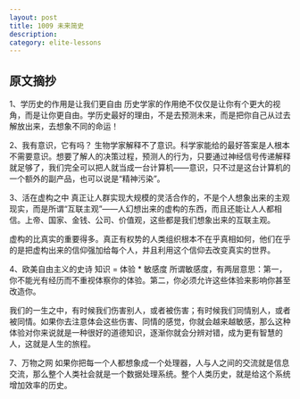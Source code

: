 ```yaml
---
layout: post
title: 1009 未来简史
description: 
category: elite-lessons
---
```


## 原文摘抄
1、学历史的作用是让我们更自由
历史学家的作用绝不仅仅是让你有个更大的视角，而是让你更自由。学历史最好的理由，不是去预测未来，而是把你自己从过去解放出来，去想象不同的命运！

2、我有意识，它有吗？
生物学家解释不了意识。科学家能给的最好答案是人根本不需要意识。想要了解人的决策过程，预测人的行为，只要通过神经信号传递解释就足够了，我们完全可以把人就当成一台计算机——意识，只不过是这台计算机的一个额外的副产品，也可以说是“精神污染”。

3、活在虚构之中
真正让人群实现大规模的灵活合作的，不是个人想象出来的主观现实，而是所谓“互联主观”——人幻想出来的虚构的东西，而且还能让人人都相信。上帝、国家、金钱、公司、价值观，这些都是我们想象出来的互联主观。

虚构的比真实的重要得多。真正有权势的人类组织根本不在乎真相如何，他们在乎的是把虚构出来的信仰强加给每个人，并且利用这个信仰去改变真实的世界。

4、欧美自由主义的史诗
知识 = 体验 * 敏感度
所谓敏感度，有两层意思：第一，你不能光有经历而不重视体察你的体验。第二，你必须允许这些体验来影响你甚至改造你。

我们的一生之中，有时候我们伤害别人，或者被伤害；有时候我们同情别人，或者被同情。如果你去注意体会这些伤害、同情的感觉，你就会越来越敏感，那么这种体验对你来说就是一种很好的道德知识，逐渐你就会分辨对错，成为更有智慧的人，这就是人生的旅程。

7、万物之网
如果你把每一个人都想象成一个处理器，人与人之间的交流就是信息交流，那么整个人类社会就是一个数据处理系统。整个人类历史，就是给这个系统增加效率的历史。